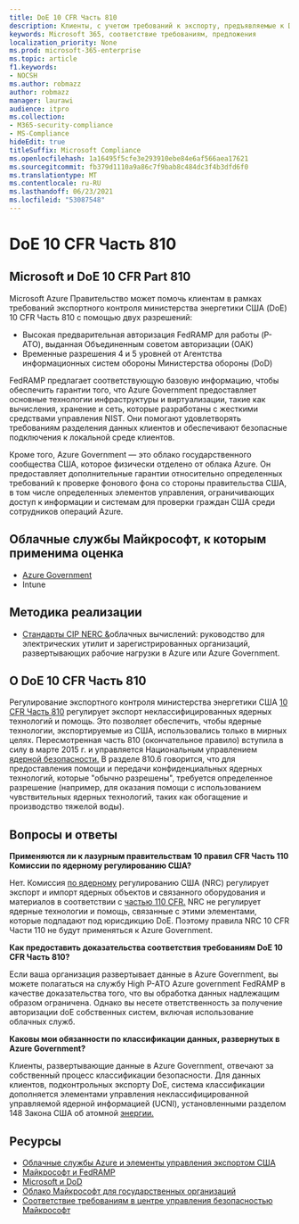 ```yaml
---
title: DoE 10 CFR Часть 810
description: Клиенты, с учетом требований к экспорту, предъявляемые к DOE 10 CFR Части 810, могут использовать Azure Government.
keywords: Microsoft 365, соответствие требованиям, предложения
localization_priority: None
ms.prod: microsoft-365-enterprise
ms.topic: article
f1.keywords:
- NOCSH
ms.author: robmazz
author: robmazz
manager: laurawi
audience: itpro
ms.collection:
- M365-security-compliance
- MS-Compliance
hideEdit: true
titleSuffix: Microsoft Compliance
ms.openlocfilehash: 1a16495f5cfe3e293910ebe84e6af566aea17621
ms.sourcegitcommit: fb379d1110a9a86c7f9bab8c484dc3f4b3dfd6f0
ms.translationtype: MT
ms.contentlocale: ru-RU
ms.lasthandoff: 06/23/2021
ms.locfileid: "53087548"
---
```

# <a name="us-doe-10-cfr-part-810"></a>DoE 10 CFR Часть 810

## <a name="microsoft-and-doe-10-cfr-part-810"></a>Microsoft и DoE 10 CFR Part 810

Microsoft Azure Правительство может помочь клиентам в рамках требований экспортного контроля министерства энергетики США (DoE) 10 CFR Часть 810 с помощью двух разрешений:

- Высокая предварительная авторизация FedRAMP для работы (P-ATO), выданная Объединенным советом авторизации (ОАК)
- Временные разрешения 4 и 5 уровней от Агентства информационных систем обороны Министерства обороны (DoD)

FedRAMP предлагает соответствующую базовую информацию, чтобы обеспечить гарантии того, что Azure Government предоставляет основные технологии инфраструктуры и виртуализации, такие как вычисления, хранение и сеть, которые разработаны с жесткими средствами управления NIST. Они помогают удовлетворять требованиям разделения данных клиентов и обеспечивают безопасные подключения к локальной среде клиентов.

Кроме того, Azure Government — это облако государственного сообщества США, которое физически отделено от облака Azure. Он предоставляет дополнительные гарантии относительно определенных требований к проверке фонового фона со стороны правительства США, в том числе определенных элементов управления, ограничивающих доступ к информации и системам для проверки граждан США среди сотрудников операций Azure.

## <a name="microsoft-in-scope-cloud-services"></a>Облачные службы Майкрософт, к которым применима оценка

- [Azure Government](https://aka.ms/AzureCompliance)
- Intune

## <a name="how-to-implement"></a>Методика реализации

- [Стандарты CIP NERC &](https://aka.ms/AzureNERC)облачных вычислений: руководство для электрических утилит и зарегистрированных организаций, развертывающих рабочие нагрузки в Azure или Azure Government.

## <a name="about-doe-10-cfr-part-810"></a>О DoE 10 CFR Часть 810

Регулирование экспортного контроля министерства энергетики США [10 CFR Часть 810](https://www.govinfo.gov/content/pkg/FR-2015-02-23/pdf/2015-03479.pdf) регулирует экспорт неклассифицированных ядерных технологий и помощь. Это позволяет обеспечить, чтобы ядерные технологии, экспортируемые из США, использовались только в мирных целях. Пересмотренная часть 810 (окончательное правило) вступила в силу в марте 2015 г. и управляется Национальным управлением [ядерной безопасности.](https://www.energy.gov/nnsa/national-nuclear-security-administration) В разделе 810.6 говорится, что для предоставления помощи и передачи конфиденциальных ядерных технологий, которые "обычно разрешены", требуется определенное разрешение (например, для оказания помощи с использованием чувствительных ядерных технологий, таких как обогащение и производство тяжелой воды).

## <a name="frequently-asked-questions"></a>Вопросы и ответы

**Применяются ли к лазурным правительствам 10 правил CFR Часть 110 Комиссии по ядерному регулированию США?**

Нет. Комиссия [по ядерному](https://www.nrc.gov/) регулированию США (NRC) регулирует экспорт и импорт ядерных объектов и связанного оборудования и материалов в соответствии с [частью 110 CFR.](https://www.nrc.gov/reading-rm/doc-collections/cfr/part110/) [](https://www.nrc.gov/about-nrc/ip/export-import.html) NRC не регулирует ядерные технологии и помощь, связанные с этими элементами, которые подпадают под юрисдикцию DoE. Поэтому правила NRC 10 CFR Части 110 не будут применяться к Azure Government.

**Как предоставить доказательства соответствия требованиям DoE 10 CFR Часть 810?**

Если ваша организация развертывает данные в Azure Government, вы можете полагаться на службу High P-ATO Azure government FedRAMP в качестве доказательства того, что вы обработка данных надлежащим образом ограничена. Однако вы несете ответственность за получение авторизации doE собственных систем, включая использование облачных служб.

**Каковы мои обязанности по классификации данных, развернутых в Azure Government?**

Клиенты, развертывающие данные в Azure Government, отвечают за собственный процесс классификации безопасности. Для данных клиентов, подконтрольных экспорту DoE, система классификации дополняется элементами управления неклассифицированной управляемой ядерной информацией (UCNI), установленными разделом 148 Закона США об атомной [энергии.](https://www.epa.gov/laws-regulations/summary-atomic-energy-act)

## <a name="resources"></a>Ресурсы

- [Облачные службы Azure и элементы управления экспортом США](https://servicetrust.microsoft.com/ViewPage/TrustDocuments?command=Download&downloadType=Document&downloadId=c24c11f2-2cd4-444a-9160-19762855ad3a&docTab=6d000410-c9e9-11e7-9a91-892aae8839ad_FAQ_and_White_Papers)
- [Майкрософт и FedRAMP](offering-fedramp.md)
- [Microsoft и DoD](offering-dod-disa-l2-l4-l5.md)
- [Облако Майкрософт для государственных организаций](https://www.microsoft.com/enterprise/government)
- [Соответствие требованиям в центре управления безопасностью Майкрософт](https://www.microsoft.com/trust-center/compliance/compliance-overview)
